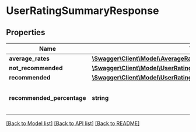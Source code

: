# UserRatingSummaryResponse

## Properties
Name | Type | Description | Notes
------------ | ------------- | ------------- | -------------
**average_rates** | [**\Swagger\Client\Model\AverageRates**](AverageRates.md) |  | [optional] 
**not_recommended** | [**\Swagger\Client\Model\UserRatingSummaryResponseNotRecommended**](UserRatingSummaryResponseNotRecommended.md) |  | 
**recommended** | [**\Swagger\Client\Model\UserRatingSummaryResponseRecommended**](UserRatingSummaryResponseRecommended.md) |  | 
**recommended_percentage** | **string** | Percentage of unique buyers recommending the seller. | 

[[Back to Model list]](../../README.md#documentation-for-models) [[Back to API list]](../../README.md#documentation-for-api-endpoints) [[Back to README]](../../README.md)

